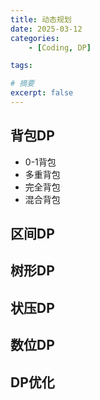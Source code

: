 ```yaml
---
title: 动态规划
date: 2025-03-12
categories: 
    - [Coding, DP]

tags: 

# 摘要
excerpt: false
---
```


## 背包DP
- 0-1背包
- 多重背包
- 完全背包
- 混合背包

## 区间DP

## 树形DP

## 状压DP

## 数位DP

## DP优化